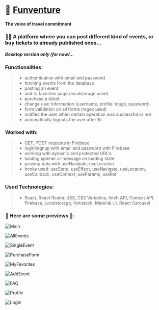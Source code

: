 # 🎉 [Funventure](https://funventure.netlify.app/)

#### The voice of travel commitment

### 🤸‍♀️ A platform where you can post different kind of events, or buy tickets to already published ones... 
##### Desktop version **only** /for now/...


### Functionalities:
> - authentication with email and password
> - fetching events from the database
> - posting an event
> - add to favorites page (localstorage used)
> - purchase a ticket
> - change user information (username, profile image, password)
> - form validation on all forms (regex used)
> - notifies the user when certain operation was successful or not
> - automatically logouts the user after 1h

### Worked with:
> - GET, POST requests in Firebase
> - login/signup with email and password with Firebase
> - working with dynamic and protected URL's
> - loading spinner or message on loading state
> - passing data with useNavigate, useLocation 
> - hooks used: useState, useEffect, useNavigate, useLocation, useCallback, useContext, useParams, useRef

### Used Technologies:
> - React, React Router, JSX, CSS Variables, fetch API, Context API, Firebase, Localstorage, Notistack, Material UI, React Carousel

### 🔗 Here are some previews 🎯:
![Main](https://i.imgur.com/WVagO4D.png)

![AllEvents](https://i.imgur.com/tlqDfSt.png)

![SingleEvent](https://i.imgur.com/snRGJq8.png)

![PurchaseForm](https://i.imgur.com/CVhhEri.png)

![MyFavorites](https://i.imgur.com/zS9bXcU.png)

![AddEvent](https://i.imgur.com/yrT9zdd.png)

![FAQ](https://i.imgur.com/vXbga7F.png)

![Profile](https://i.imgur.com/8niBZH8.png)

![Login](https://i.imgur.com/c49uuf7.png)
